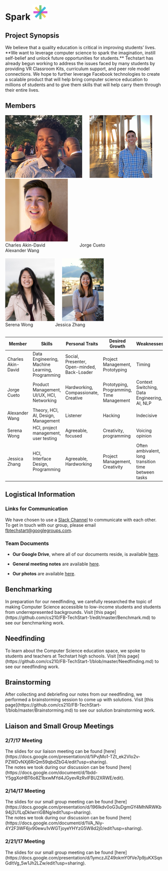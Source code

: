 
<div><h1> Spark <img src="Logo.png" height="50"></h1></div>
<h2> Project Synopsis </h2>
We believe that a quality education is critical in improving students’ lives. **We want to leverage computer science to spark the imagination, instill self-belief and unlock future opportunities for students.** Techstart has already begun working to address the issues faced by many students by providing VR Classroom Kits, curriculum support, and peer role model connections. We hope to further leverage Facebook technologies to create a scalable product that will help bring computer science education to millions of students and to give them skills that will help carry them through their entire lives.
<h2> Members </h2>
<div><img src="charles_portrait.jpg" height="200">&nbsp;&nbsp;&nbsp;&nbsp;&nbsp;&nbsp;<img src="jorge_portrait.jpg" height="200">&nbsp;&nbsp;&nbsp;&nbsp;&nbsp;&nbsp;<img src="alex_portrait.jpg" height="200"></div>
Charles Akin-David &nbsp;&nbsp;&nbsp;&nbsp;&nbsp;&nbsp;&nbsp;&nbsp;&nbsp;&nbsp;&nbsp;&nbsp;&nbsp;&nbsp;&nbsp;&nbsp;&nbsp;&nbsp;&nbsp;&nbsp;&nbsp;&nbsp;&nbsp;&nbsp;&nbsp;&nbsp; Jorge Cueto &nbsp;&nbsp;&nbsp;&nbsp;&nbsp;&nbsp;&nbsp;&nbsp;&nbsp;&nbsp;&nbsp;&nbsp;&nbsp;&nbsp;&nbsp;&nbsp;&nbsp;&nbsp;&nbsp;&nbsp;&nbsp;&nbsp;&nbsp;&nbsp;&nbsp;&nbsp;&nbsp;&nbsp; Alexander Wang <br><br>
<div><img src="serena_portrait.png" height="200">&nbsp;&nbsp;&nbsp;&nbsp;&nbsp;&nbsp;<img src="jess_portrait.png" height="200"></div>
Serena Wong &nbsp;&nbsp;&nbsp;&nbsp;&nbsp;&nbsp;&nbsp;&nbsp;&nbsp;&nbsp;&nbsp;&nbsp;&nbsp;&nbsp;&nbsp;&nbsp; Jessica Zhang<br><br>

<table><thead>
<tr>
<th>Member</th>
<th>Skills</th>
<th>Personal Traits</th>
<th>Desired Growth</th>
<th>Weaknesses</th>
<th>Hat Color</th>
</tr>
</thead><tbody>
<tr>
<td>Charles Akin-David</td>
<td>Data Engineering, Machine Learning, Programming</td>
<td>Social, Presenter, Open-minded, Back-Loader</td>
<td>Project Management, Prototyping</td>
<td>Timing</td>
<td>Blue</td>
</tr>
<tr>
<td>Jorge Cueto</td>
<td>Product Management, UI/UX, HCI, Networking</td>
<td>Hardworking, Compassionate, Creative </td>
<td>Prototyping, Programming, Time Management</td>
<td>Context Switching, Data Engineering, AI, NLP</td>
<td>Green</td>
</tr>
<tr>
<td>Alexander Wang</td>
<td>Theory, HCI, AI, Design, Management</td>
<td>Listener</td>
<td>Hacking</td>
<td>Indecisive</td>
<td>Blue</td>
</tr>
<tr>
<td>Serena Wong</td>
<td>HCI, project management, user testing</td>
<td>Agreeable, focused</td>
<td>Creativity, programming</td>
<td>Voicing opinion</td>
<td>Blue</td>
</tr>
<tr>
<td>Jessica Zhang</td>
<td>HCI, Interface Design, Programming</td>
<td>Agreeable, Hardworking</td>
<td>Project Management, Creativity</td>
<td>Often ambivalent, long transition time between tasks</td>
<td>White</td>
</tr>
</tbody></table>
<h2> Logistical Information </h2>

<h3> Links for Communication </h3>

We have chosen to use a <a href="https://fbtechstart.slack.com/" target="_blank">Slack Channel</a> to communicate with each other. <br>
To get in touch with our group, please email <a href="fbtechstart@googlegroups.com" target="_blank">fbtechstart@googlegroups.com</a>.

<h3> Team Documents </h3>

* **Our Google Drive**, where all of our documents reside, is available [here](https://drive.google.com/open?id=0B45cqVzuDnYdN19jclVoazF1cXc).

* **General meeting notes** are available [here](https://drive.google.com/open?id=0B45cqVzuDnYdb1cxTlBqVXF2WXM).

* **Our photos** are available [here](https://drive.google.com/drive/u/1/folders/0B45cqVzuDnYdYkY1aFk4ZWNpams).

<h2> Benchmarking </h2>
In preparation for our needfinding, we carefully researched the topic of making Computer Science accessible to low-income students and students from underrepresented backgrounds. Visit [this page](https://github.com/cs210/FB-TechStart-1/edit/master/Benchmark.md) to see our benchmarking work.

<h2> Needfinding </h2>
To learn about the Computer Science education space, we spoke to students and teachers at Techstart high schools. Visit [this page](https://github.com/cs210/FB-TechStart-1/blob/master/Needfinding.md) to see our needfinding work.

<h2> Brainstorming </h2>
After collecting and debriefing our notes from our needfinding, we performed a brainstorming session to come up with solutions. Visit [this page](https://github.com/cs210/FB-TechStart-1/blob/master/Brainstorming.md) to see our solution brainstorming work.

<h2> Liaison and Small Group Meetings </h2>
<h3> 2/7/17 Meeting </h3> 
The slides for our liaison meeting can be found [here](https://docs.google.com/presentation/d/1iPvjMo1-TZt_ek2VIo2v-PZWDvNXj6RrQm59qbdZbG4/edit?usp=sharing).<br>
The notes we took during our discussion can be found [here](https://docs.google.com/document/d/1bdd-Y5ggXoHBT6o8Z1bxwMYd4JGyevRzRvlFBU2XRWE/edit).
<h3> 2/14/17 Meeting </h3> 
The slides for our small group meeting can be found [here](https://docs.google.com/presentation/d/196Ikdv0oG3uDgmGY4MhNRWKb94j2U1LqDkIwrriGBNg/edit?usp=sharing).<br>
The notes we took during our discussion can be found [here](https://docs.google.com/document/d/1VA_Niy-4Y2F3WF6jv90ewu1vWGTjoyeYHYzG5W8d2j0/edit?usp=sharing).
<h3> 2/21/17 Meeting </h3> 
The slides for our small group meeting can be found [here](https://docs.google.com/presentation/d/1ymczJIZ49okmY0fVe7p9juKXSqnGdItVg_5w1Jh2LZw/edit?usp=sharing).<br>
